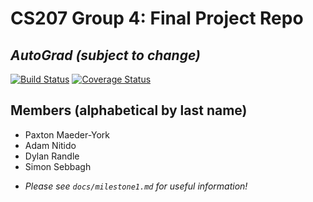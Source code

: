 # CS207 Group 4: Final Project Repo

## *AutoGrad (subject to change)*
[![Build Status](https://travis-ci.com/cs207-project-group4/cs207-FinalProject.svg?branch=master)](https://travis-ci.com/cs207-project-group4/cs207-FinalProject) [![Coverage Status](https://coveralls.io/repos/github/cs207-project-group4/cs207-FinalProject/badge.svg?branch=master)](https://coveralls.io/github/cs207-project-group4/cs207-FinalProject?branch=master)

## Members (alphabetical by last name)
* Paxton Maeder-York
* Adam Nitido
* Dylan Randle
* Simon Sebbagh


- *Please see `docs/milestone1.md` for useful information!*
